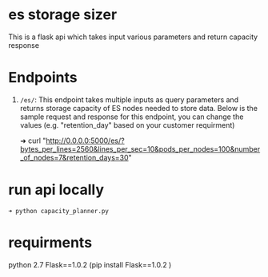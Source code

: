 # es storage sizer
This is a flask api which takes input various parameters and return capacity response

# Endpoints

1. `/es/`: This endpoint takes multiple inputs as query parameters and returns storage capacity of ES nodes needed to store data.
   Below is the sample request and response for this endpoint, you can change the values (e.g. "retention_day" based on your customer requirment)

   
    ➜ curl "http://0.0.0.0:5000/es/?bytes_per_lines=2560&lines_per_sec=10&pods_per_nodes=100&number_of_nodes=7&retention_days=30"
    
# run api locally

  
    ➜ python capacity_planner.py

# requirments
python 2.7
Flask==1.0.2 (pip install Flask==1.0.2 )